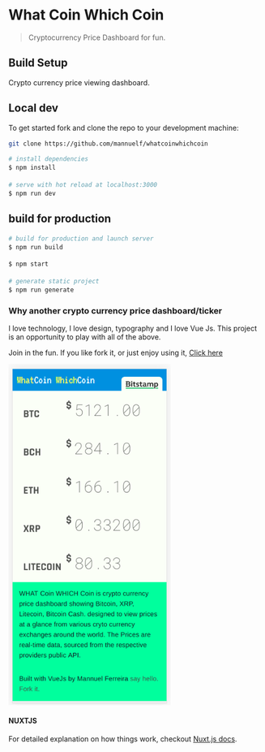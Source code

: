 # What Coin Which Coin

> Cryptocurrency Price Dashboard for fun.

## Build Setup

Crypto currency price viewing dashboard.

## Local dev

To get started fork and clone the repo to your development machine:

```bash
git clone https://github.com/mannuelf/whatcoinwhichcoin
```

```bash
# install dependencies
$ npm install

# serve with hot reload at localhost:3000
$ npm run dev

```

## build for production

```bash
# build for production and launch server
$ npm run build

$ npm start

# generate static project
$ npm run generate
```

### Why another crypto currency price dashboard/ticker

I love technology, I love design, typography and I love Vue Js. This project is an opportunity to play with all of the above.

Join in the fun. If you like fork it, or just enjoy using it, [Click here](https://whatcoinwhichcoin.com)

<img src="_design/screenshot.png" alt="drawing" width="320px" />

#### NUXTJS

For detailed explanation on how things work, checkout [Nuxt.js docs](https://nuxtjs.org).

